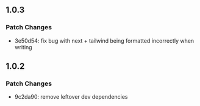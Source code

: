 ## 1.0.3
### Patch Changes

- 3e50d54: fix bug with next + tailwind being formatted incorrectly when writing

## 1.0.2
### Patch Changes

- 9c2da90: remove leftover dev dependencies

